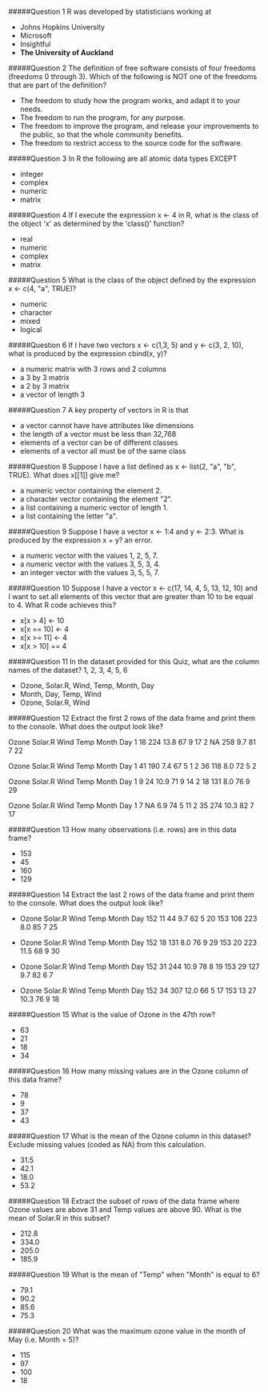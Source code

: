 #####Question 1
R was developed by statisticians working at

* Johns Hopkins University
* Microsoft
* Insightful
* **The University of Auckland**


#####Question 2
The definition of free software consists of four freedoms (freedoms 0 through 3). Which of the following is NOT one of the freedoms that are part of the definition?
* The freedom to study how the program works, and adapt it to your needs.
* The freedom to run the program, for any purpose.
* The freedom to improve the program, and release your improvements to the public, so that the whole community benefits.
* The freedom to restrict access to the source code for the software.

#####Question 3
In R the following are all atomic data types EXCEPT
* integer
* complex
* numeric
* matrix

#####Question 4
If I execute the expression x <- 4 in R, what is the class of the object 'x' as determined by the 'class()' function?
- real
- numeric
- complex
- matrix

#####Question 5
What is the class of the object defined by the expression x <- c(4, "a", TRUE)?
- numeric
- character
- mixed
- logical

#####Question 6
If I have two vectors x <- c(1,3, 5) and y <- c(3, 2, 10), what is produced by the expression cbind(x, y)?
- a numeric matrix with 3 rows and 2 columns
- a 3 by 3 matrix
- a 2 by 3 matrix
- a vector of length 3

#####Question 7
A key property of vectors in R is that
- a vector cannot have have attributes like dimensions
- the length of a vector must be less than 32,768
- elements of a vector can be of different classes
- elements of a vector all must be of the same class

#####Question 8
Suppose I have a list defined as x <- list(2, "a", "b", TRUE). What does x[[1]] give me?
- a numeric vector containing the element 2.
- a character vector containing the element "2".
- a list containing a numeric vector of length 1.
- a list containing the letter "a".

#####Question 9
Suppose I have a vector x <- 1:4 and y <- 2:3. What is produced by the expression x + y?
an error.
- a numeric vector with the values 1, 2, 5, 7.
- a numeric vector with the values 3, 5, 3, 4.
- an integer vector with the values 3, 5, 5, 7.

#####Question 10
Suppose I have a vector x <- c(17, 14, 4, 5, 13, 12, 10) and I want to set all elements of this vector that are greater than 10 to be equal to 4. What R code achieves this?
- x[x > 4] <- 10
- x[x == 10] <- 4
- x[x >= 11] <- 4
- x[x > 10] == 4

#####Question 11
In the dataset provided for this Quiz, what are the column names of the dataset?
1, 2, 3, 4, 5, 6
- Ozone, Solar.R, Wind, Temp, Month, Day
- Month, Day, Temp, Wind
- Ozone, Solar.R, Wind

#####Question 12
Extract the first 2 rows of the data frame and print them to the console. What does the output look like?

  Ozone Solar.R Wind Temp Month Day
1    18     224 13.8   67     9  17
2    NA     258  9.7   81     7  22

  Ozone Solar.R Wind Temp Month Day
1    41     190  7.4   67     5   1
2    36     118  8.0   72     5   2

  Ozone Solar.R Wind Temp Month Day
1     9      24 10.9   71     9  14
2    18     131  8.0   76     9  29

  Ozone Solar.R Wind Temp Month Day
1     7      NA  6.9   74     5  11
2    35     274 10.3   82     7  17

#####Question 13
How many observations (i.e. rows) are in this data frame?
- 153
- 45
- 160
- 129

#####Question 14
Extract the last 2 rows of the data frame and print them to the console. What does the output look like?

-    Ozone Solar.R Wind Temp Month Day
152    11      44  9.7   62     5  20
153   108     223  8.0   85     7  25

-    Ozone Solar.R Wind Temp Month Day
152    18     131  8.0   76     9  29
153    20     223 11.5   68     9  30

-    Ozone Solar.R Wind Temp Month Day
152    31     244 10.9   78     8  19
153    29     127  9.7   82     6   7

-    Ozone Solar.R Wind Temp Month Day
152    34     307 12.0   66     5  17
153    13      27 10.3   76     9  18

#####Question 15
What is the value of Ozone in the 47th row?
- 63
- 21
- 18
- 34

#####Question 16
How many missing values are in the Ozone column of this data frame?
- 78
- 9
- 37
- 43

#####Question 17
What is the mean of the Ozone column in this dataset? Exclude missing values (coded as NA) from this calculation.
- 31.5
- 42.1
- 18.0
- 53.2

#####Question 18
Extract the subset of rows of the data frame where Ozone values are above 31 and Temp values are above 90. What is the mean of Solar.R in this subset?
- 212.8
- 334.0
- 205.0
- 185.9

#####Question 19
What is the mean of "Temp" when "Month" is equal to 6?
- 79.1
- 90.2
- 85.6
- 75.3

#####Question 20
What was the maximum ozone value in the month of May (i.e. Month = 5)?
- 115
- 97
- 100
- 18

